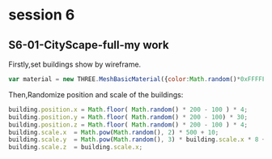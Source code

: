 # session 6
## S6-01-CityScape-full-my work
Firstly,set buildings show by wireframe.
```javascript
var material = new THREE.MeshBasicMaterial({color:Math.random()*0xFFFFFF,wireframe:true});
```
Then,Randomize position and scale of the buildings:
```javascript
building.position.x = Math.floor( Math.random() * 200 - 100 ) * 4;
building.position.y = Math.floor( Math.random() * 200 - 100) * 30;
building.position.z = Math.floor( Math.random() * 200 - 100 ) * 4;
building.scale.x  = Math.pow(Math.random(), 2) * 500 + 10;
building.scale.y  = Math.pow(Math.random(), 3) * building.scale.x * 8 + 8;
building.scale.z  = building.scale.x;
```
